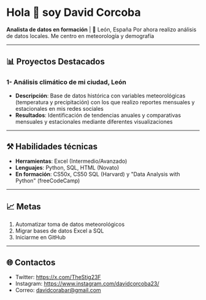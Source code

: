 # Hola 👋 soy David Corcoba

**Analista de datos en formación** | 📍 León, España
Por ahora realizo análisis de datos locales. Me centro en meteorología y demografía

---

## 📊 Proyectos Destacados

### **1- Análisis climático de mi ciudad, León**
  - **Descripción**: Base de datos histórica con variables meteorológicas (temperatura y precipitación) con los que realizo reportes mensuales y estacionales en mis redes sociales
  - **Resultados**: Identificación de tendencias anuales y comparativas mensuales y estacionales mediante diferentes visualizaciones

---

## ⚒️ Habilidades técnicas
  - **Herramientas**: Excel (Intermedio/Avanzado)
  - **Lenguajes**: Python, SQL, HTML (Novato)
  - **En formación**: CS50x, CS50 SQL (Harvard) y "Data Analysis with Python" (freeCodeCamp)

---

## 📈 Metas
1. Automatizar toma de datos meteorológicos
2. Migrar bases de datos Excel a SQL
3. Iniciarme en GitHub

---

## 🌐 Contactos
- Twitter: https://x.com/TheStig23F
- Instagram: https://www.instagram.com/davidcorcoba23/
- Correo: davidcorabar@gmail.com



